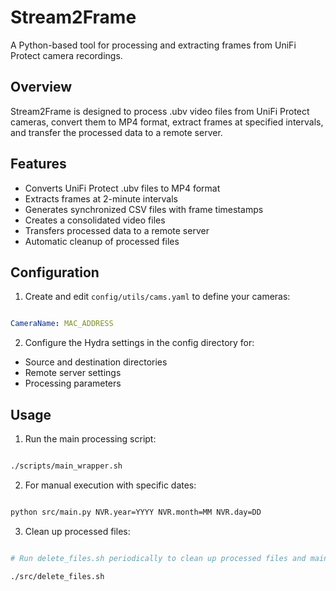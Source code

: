 # Stream2Frame

A Python-based tool for processing and extracting frames from UniFi Protect camera recordings.

## Overview

Stream2Frame is designed to process .ubv video files from UniFi Protect cameras, convert them to MP4 format, extract frames at specified intervals, and transfer the processed data to a remote server.

## Features

- Converts UniFi Protect .ubv files to MP4 format
- Extracts frames at 2-minute intervals
- Generates synchronized CSV files with frame timestamps
- Creates a consolidated video files
- Transfers processed data to a remote server
- Automatic cleanup of processed files

## Configuration

1. Create and edit `config/utils/cams.yaml` to define your cameras:

```yaml

CameraName: MAC_ADDRESS

```

2. Configure the Hydra settings in the config directory for:
- Source and destination directories
- Remote server settings
- Processing parameters


## Usage

1. Run the main processing script:

```bash

./scripts/main_wrapper.sh

```

2. For manual execution with specific dates:

```bash

python src/main.py NVR.year=YYYY NVR.month=MM NVR.day=DD

```

3. Clean up processed files:

```bash

# Run delete_files.sh periodically to clean up processed files and maintain storage space.

./src/delete_files.sh

```